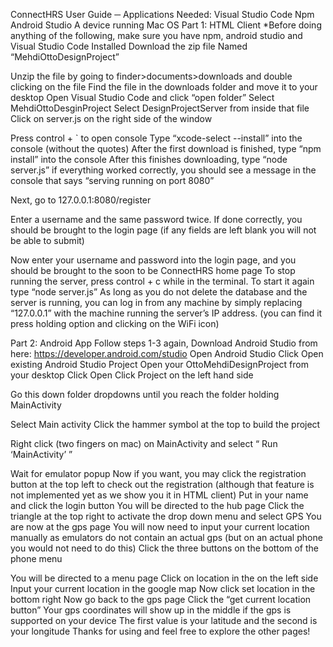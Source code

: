 
ConnectHRS
User Guide
─
Applications Needed:
Visual Studio Code
Npm
Android Studio
A device running Mac OS 
Part 1: HTML Client
*Before doing anything of the following, make sure you have npm, android studio and Visual Studio Code Installed
Download the zip file Named “MehdiOttoDesignProject”

Unzip the file by going to finder>documents>downloads and double clicking on the file
Find the file in the downloads folder and move it to your desktop
Open Visual Studio Code and click “open folder”
Select MehdiOttoDesginProject
Select DesignProjectServer from inside that file
Click on server.js on the right side of the window


Press control + ` to open console
Type “xcode-select --install” into the console (without the quotes) 
After the first download is finished, type “npm install” into the console
After this finishes downloading, type “node server.js” if everything worked correctly, you should see a message in the console that says “serving running on port 8080”


Next, go to 127.0.0.1:8080/register

Enter a username and the same password twice. If done correctly, you should be brought to the login page (if any fields are left blank you will not be able to submit)

Now enter your username and password into the login page, and you should be brought to the soon to be ConnectHRS home page
To stop running the server, press control + c while in the terminal. To start it again type “node server.js”
As long as you do not delete the database and the server is running, you can log in from any machine by simply replacing “127.0.0.1” with the machine running the server’s IP address. (you can find it press holding option and clicking on the WiFi icon)

Part 2: Android App
Follow steps 1-3 again, 
Download Android Studio from here: https://developer.android.com/studio
Open Android Studio
Click Open existing Android Studio Project
Open your OttoMehdiDesignProject from your desktop
Click Open
Click Project on the left hand side

Go this down folder dropdowns until you reach the folder holding MainActivity
 
Select Main activity
Click the hammer symbol at the top to build the project

Right click (two fingers on mac) on MainActivity and select         “ Run ‘MainActivity’ ”

Wait for emulator popup
Now if you want, you may click the registration button at the top left to check out the registration (although that feature is not implemented yet as we show you it in HTML client)
Put in your name and click the login button
You will be directed to the hub page 
Click the triangle at the top right to activate the drop down menu and select GPS
You are now at the gps page
You will now need to input your current location manually as emulators do not contain an actual gps (but on an actual phone you would not need to do this)
Click the three buttons on the bottom of the phone menu

You will be directed to a menu page 
Click on location in the on the left side
Input your current location in the google map
Now click set location in the bottom right
Now go back to the gps page
Click the “get current location button”
Your gps coordinates will show up in the middle if the gps is supported on your device
The first value is your latitude and the second is your longitude
Thanks for using and feel free to explore the other pages!


